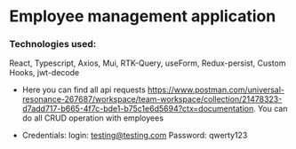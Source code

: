 # Employee management application 
### Technologies used: 
React, Typescript, Axios, Mui, RTK-Query, useForm, Redux-persist, Custom Hooks, jwt-decode
* Here you can find all api requests https://www.postman.com/universal-resonance-267687/workspace/team-workspace/collection/21478323-d7add717-b665-4f7c-bde1-b75c1e6d5694?ctx=documentation. You can do all CRUD operation with employees

* Credentials: login: testing@testing.com Password: qwerty123
